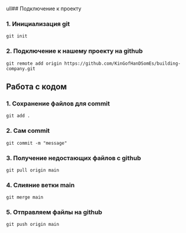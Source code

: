 ull## Подключение к проекту
### 1. Инициализация git
```
git init
```
### 2. Подключение к нашему проекту на github
```
git remote add origin https://github.com/KinGofHanDSomEs/building-company.git
```
## Работа с кодом
### 1. Сохранение файлов для commit 
```
git add .
```
### 2. Сам commit
```
git commit -m "message"
```
### 3. Получение недостающих файлов с github
```
git pull origin main
```
### 4. Слияние ветки main
```
git merge main
```
### 5. Отправляем файлы на github
```
git push origin main
```
